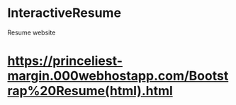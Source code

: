 # InteractiveResume
Resume website
# https://princeliest-margin.000webhostapp.com/Bootstrap%20Resume(html).html
